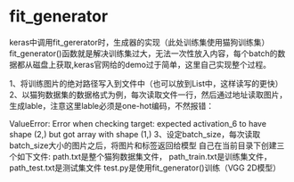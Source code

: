 # fit_generator
keras中调用fit_gererator时，生成器的实现（此处训练集使用猫狗训练集）
fit_generator()函数就是解决训练集过大，无法一次性放入内容，每个batch的数据都从磁盘上获取,keras官网给的demo过于简单，这里自己实现整个过程。

1、将训练图片的绝对路径写入到文件中（也可以放到List中，这样读写的更快）
2、以猫狗数据集的数据格式为例，每次读取文件一行，然后通过地址读取图片，生成lable，注意这里lable必须是one-hot编码，不然报错：

ValueError: Error when checking target: expected activation_6 to have shape (2,) but got array with shape (1,)
3、设定batch_size，每次读取batch_size大小的图片之后，将图片和标签返回给模型
自己在当前目录下创建三个如下文件:
path.txt是整个猫狗数据集文件，
path_train.txt是训练集文件，
path_test.txt是测试集文件
test.py是使用fit_generator()训练（VGG 2D模型）
